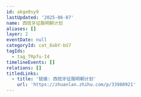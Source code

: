 ```yaml
---
id: akge0sy9
lastUpdated: '2025-06-07'
name: 西班牙征服明朝计划
aliases: []
layer: 2
eventDate: null
categoryId: cat_8abY-bU7
tagIds:
  - tag_TRpfu-I4
timelineEvents: []
relations: []
titledLinks:
  - title: '链接: 西班牙征服明朝计划'
    url: 'https://zhuanlan.zhihu.com/p/33980921'
---
```


